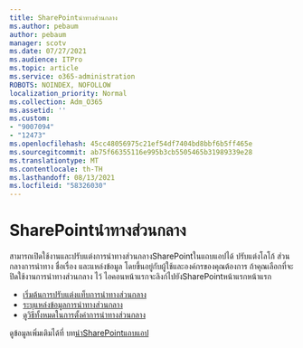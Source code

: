 ```yaml
---
title: SharePointนําทางส่วนกลาง
ms.author: pebaum
author: pebaum
manager: scotv
ms.date: 07/27/2021
ms.audience: ITPro
ms.topic: article
ms.service: o365-administration
ROBOTS: NOINDEX, NOFOLLOW
localization_priority: Normal
ms.collection: Adm_O365
ms.assetid: ''
ms.custom:
- "9007094"
- "12473"
ms.openlocfilehash: 45cc48056975c21ef54df7404bd8bbf6b5ff465e
ms.sourcegitcommit: ab75f66355116e995b3cb5505465b31989339e28
ms.translationtype: MT
ms.contentlocale: th-TH
ms.lasthandoff: 08/13/2021
ms.locfileid: "58326030"
---
```

# <a name="sharepoint-global-navigation"></a>SharePointนําทางส่วนกลาง

สามารถเปิดใช้งานและปรับแต่งการนําทางส่วนกลางSharePointในแถบแอปได้ ปรับแต่งโลโก้ ส่วนกลางการนําทาง ชื่อเรื่อง และแหล่งข้อมูล โดยขึ้นอยู่กับผู้ใช้และองค์กรของคุณต้องการ ถ้าคุณเลือกที่จะปิดใช้งานการนําทางส่วนกลาง ไว้ ไอคอนหน้าแรกจะลิงก์ไปยังSharePointหน้าแรกหน้าแรก

- [เริ่มต้นการปรับแต่งแท็บการนําทางส่วนกลาง](https://docs.microsoft.com/SharePoint/sharepoint-app-bar?WT.mc_id=365AdminCSH_SupportCentral#get-started-customizing-the-global-navigation-tab)
- [ระบุแหล่งข้อมูลการนําทางส่วนกลาง](https://docs.microsoft.com/SharePoint/sharepoint-app-bar?WT.mc_id=365AdminCSH_SupportCentral#determine-the-global-navigation-source-depending-on-your-home-sites-configuration)
- [ดูวิธีทั้งหมดในการตั้งค่าการนําทางส่วนกลาง](https://docs.microsoft.com/SharePoint/sharepoint-app-bar?WT.mc_id=365AdminCSH_SupportCentral#see-all-the-different-ways-you-can-set-up-global-navigation)

ดูข้อมูลเพิ่มเติมได้ที่ บท[นําSharePointแถบแอป](https://docs.microsoft.com/sharepoint/sharepoint-app-bar) 

